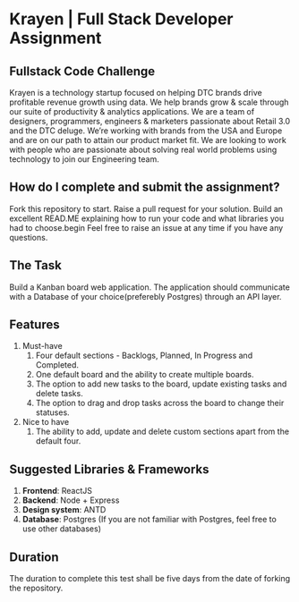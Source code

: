 # Krayen | Full Stack Developer Assignment

## Fullstack Code Challenge
Krayen is a technology startup focused on helping DTC brands drive profitable revenue growth using data. We help brands grow & scale through our suite of productivity & analytics applications. 
We are a team of designers, programmers, engineers & marketers passionate about Retail 3.0 and the DTC deluge. We’re working with brands from the USA and Europe and are on our path to attain our product market fit.
We are looking to work with people who are passionate about solving real world problems using technology to join our Engineering team.

## How do I complete and submit the assignment?
Fork this repository to start. Raise a pull request for your solution.
Build an excellent READ.ME explaining how to run your code and what libraries you had to choose.begin
Feel free to raise an issue at any time if you have any questions.

## The Task
Build a Kanban board web application. The application should communicate with a Database of your choice(preferebly Postgres) through an API layer.

## Features
1. Must-have
    1. Four default sections - Backlogs, Planned, In Progress and Completed.
    2. One default board and the ability to create multiple boards. 
    3. The option to add new tasks to the board, update existing tasks and delete tasks.
    4. The option to drag and drop tasks across the board to change their statuses.
2. Nice to have
    1. The ability to add, update and delete custom sections apart from the default four.

## Suggested Libraries & Frameworks
1. **Frontend**: ReactJS
2. **Backend**: Node + Express
3. **Design system**: ANTD
4. **Database**: Postgres (If you are not familiar with Postgres, feel free to use other databases)

## Duration
The duration to complete this test shall be five days from the date of forking the repository.

